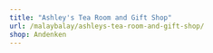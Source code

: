 ```yaml
---
title: "Ashley's Tea Room and Gift Shop"
url: /malaybalay/ashleys-tea-room-and-gift-shop/
shop: Andenken
---
```


